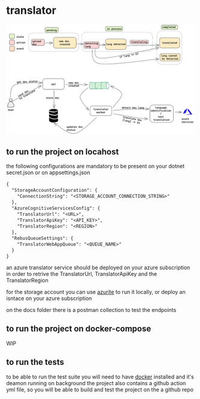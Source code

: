 # translator

![schema](/docs/translator.png)

## to run the project on locahost
the following configurations are mandatory to be present on your dotnet secret.json or on appsettings.json
```
{
  "StorageAccountConfiguration": {
    "ConnectionString": "<STORAGE_ACCOUNT_CONNECTION_STRING>"
  },
  "AzureCognitiveServicesConfig": {
    "TranslatorUrl": "<URL>",
    "TranslatorApiKey": "<API_KEY>",
    "TranslatorRegion": "<REGION>"
  },
  "RebusQueueSettings": {
    "TranslatorWebAppQueue": "<QUEUE_NAME>"
  }
}
```

an azure translator service should be deployed on your azure subscription in order to retrive the TranslatorUrl, TranslatorApiKey and the TranslatorRegion

for the storage account you can use [azurite](https://hub.docker.com/_/microsoft-azure-storage-azurite) to run it locally, or deploy an isntace on your azure subscription

on the docs folder there is a postman collection to test the endpoints



## to run the project on docker-compose
WIP

## to run the tests
to be able to run the test suite you will need to have [docker](https://www.docker.com/) installed and it's deamon running on background
the project also contains a github action yml file, so you will be able to build and test the project on the a github repo